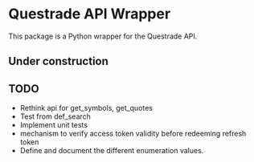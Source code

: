 # Questrade API Wrapper
This package is a Python wrapper for the Questrade API.

## Under construction

## TODO
- Rethink api for get_symbols, get_quotes
- Test from def_search
- Implement unit tests
- mechanism to verify access token validity before redeeming refresh token
- Define and document the different enumeration values.